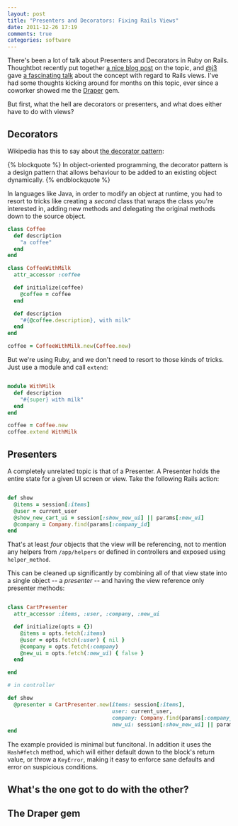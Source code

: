```yaml
---
layout: post
title: "Presenters and Decorators: Fixing Rails Views"
date: 2011-12-26 17:19
comments: true
categories: software
---
```


There's been a lot of talk about Presenters and Decorators in Ruby on Rails.
Thoughtbot recently put together [a nice blog post][thoughtbot-blog] on the
topic, and [@j3][j3twitter] gave [a fascinating talk][j3talk] about the concept
with regard to Rails views. I've had some thoughts kicking around for months on
this topic, ever since a coworker showed me the [Draper][draper] gem.

But first, what the hell are decorators or presenters, and what does either have
to do with views?

## Decorators

Wikipedia has this to say about [the decorator pattern][decoratorwp]:

{% blockquote %}
In object-oriented programming, the decorator pattern is a design pattern that
allows behaviour to be added to an existing object dynamically.
{% endblockquote %}

In languages like Java, in order to modify an object at runtime, you had to
resort to tricks like creating a *second* class that wraps the class you're
interested in, adding new methods and delegating the original methods down to
the source object.

```ruby
class Coffee
  def description
    "a coffee"
  end
end

class CoffeeWithMilk
  attr_accessor :coffee

  def initialize(coffee)
    @coffee = coffee
  end

  def description
    "#{@coffee.description}, with milk"
  end
end

coffee = CoffeeWithMilk.new(Coffee.new)
```

But we're using Ruby, and we don't need to resort to those kinds of tricks.
Just use a module and call `extend`:

```ruby

module WithMilk
  def description
    "#{super} with milk"
  end
end

coffee = Coffee.new
coffee.extend WithMilk
```

## Presenters

A completely unrelated topic is that of a Presenter. A Presenter holds the
entire state for a given UI screen or view. Take the following Rails action:

```ruby

def show
  @items = session[:items]
  @user = current_user
  @show_new_cart_ui = session[:show_new_ui] || params[:new_ui]
  @company = Company.find(params[:company_id]
end
```

That's at least *four* objects that the view will be referencing, not to mention
any helpers from `/app/helpers` or defined in controllers and exposed using
`helper_method`.

This can be cleaned up significantly by combining all of that view state into a
single object -- a *presenter* -- and having the view reference only presenter
methods:

```ruby

class CartPresenter
  attr_accessor :items, :user, :company, :new_ui

  def initialize(opts = {})
    @items = opts.fetch(:items)
    @user = opts.fetch(:user) { nil }
    @company = opts.fetch(:company)
    @new_ui = opts.fetch(:new_ui) { false }
  end

end

# in controller

def show
  @presenter = CartPresenter.new(items: session[:items], 
                                 user: current_user,
                                 company: Company.find(params[:company_id])
                                 new_ui: session[:show_new_ui] || params[:new_ui])
end
```

The example provided is minimal but funcitonal. In addition it uses the
`Hash#fetch` method, which will either default down to the block's return value,
or throw a `KeyError`, making it easy to enforce sane defaults and error on
suspicious conditions.

## What's the one got to do with the other?

## The Draper gem

## 


[thoughtbot-blog]: http://robots.thoughtbot.com/post/14825364877/evaluating-alternative-decorator-implementations-in
[j3twitter]: http://twitter.com/j3
[j3talk]: http://jumpstartlab.com/news/archives/2011/12/01/blow-up-your-views/
[draper]: https://github.com/jcasimir/draper
[decoratorwp]: http://en.wikipedia.org/wiki/Decorator_pattern

